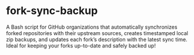 # fork-sync-backup
 A Bash script for GitHub organizations that automatically synchronizes forked repositories with their upstream sources, creates timestamped local zip backups, and updates each fork’s description with the latest sync time. Ideal for keeping your forks up-to-date and safely backed up!
